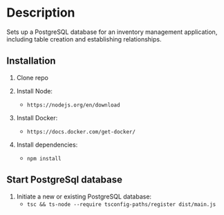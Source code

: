 # Description

Sets up a PostgreSQL database for an inventory management application, including table creation and establishing relationships.

## Installation

1. Clone repo
2. Install Node:

   - `https://nodejs.org/en/download`

3. Install Docker:

   - `https://docs.docker.com/get-docker/`

4. Install dependencies:
   - `npm install`

## Start PostgreSql database

1. Initiate a new or existing PostgreSQL database:
   - `tsc && ts-node --require tsconfig-paths/register dist/main.js`
